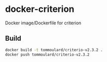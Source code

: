 # docker-criterion
Docker image/Dockerfile for criterion

## Build
```bash
docker build -t tommoulard/criterio-v2.3.2 .
docker push tommoulard/criterio-v2.3.2
```
